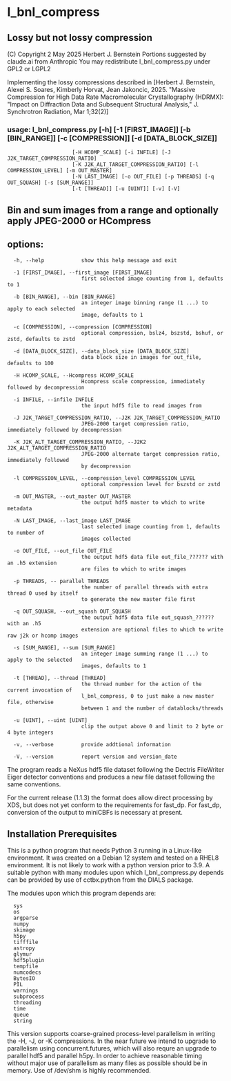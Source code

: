 # l_bnl_compress
## Lossy but not lossy compression

(C) Copyright 2 May 2025 Herbert J. Bernstein
Portions suggested by claude.ai from Anthropic
You may redistribute l_bnl_compress.py under GPL2 or LGPL2 

Implementing the lossy compressions described in [Herbert J. Bernstein, Alexei S. Soares, Kimberly Horvat,
Jean Jakoncic, 2025.  "Massive Compression for High Data Rate Macromolecular Crystallography (HDRMX): 
"Impact on Diffraction Data and Subsequent Structural Analysis," J. Synchrotron Radiation,
 Mar 1;32(2)]

### usage: l_bnl_compress.py [-h] [-1 [FIRST_IMAGE]] [-b [BIN_RANGE]] [-c [COMPRESSION]] [-d [DATA_BLOCK_SIZE]]
                         [-H HCOMP_SCALE] [-i INFILE] [-J J2K_TARGET_COMPRESSION_RATIO]
                         [-K J2K_ALT_TARGET_COMPRESSION_RATIO] [-l COMPRESSION_LEVEL] [-m OUT_MASTER]
                         [-N LAST_IMAGE] [-o OUT_FILE] [-p THREADS] [-q OUT_SQUASH] [-s [SUM_RANGE]]
                         [-t [THREAD]] [-u [UINT]] [-v] [-V]

## Bin and sum images from a range and optionally apply JPEG-2000 or HCompress

## options:
```
  -h, --help            show this help message and exit

  -1 [FIRST_IMAGE], --first_image [FIRST_IMAGE]
                        first selected image counting from 1, defaults to 1

  -b [BIN_RANGE], --bin [BIN_RANGE]
                        an integer image binning range (1 ...) to apply to each selected 
                        image, defaults to 1

  -c [COMPRESSION], --compression [COMPRESSION]
                        optional compression, bslz4, bszstd, bshuf, or zstd, defaults to zstd

  -d [DATA_BLOCK_SIZE], --data_block_size [DATA_BLOCK_SIZE]
                        data block size in images for out_file, defaults to 100

  -H HCOMP_SCALE, --Hcompress HCOMP_SCALE
                        Hcompress scale compression, immediately followed by decompression

  -i INFILE, --infile INFILE
                        the input hdf5 file to read images from

  -J J2K_TARGET_COMPRESSION_RATIO, --J2K J2K_TARGET_COMPRESSION_RATIO
                        JPEG-2000 target compression ratio, immediately followed by decompression

  -K J2K_ALT_TARGET_COMPRESSION_RATIO, --J2K2 J2K_ALT_TARGET_COMPRESSION_RATIO
                        JPEG-2000 alternate target compression ratio, immediately followed 
                        by decompression

  -l COMPRESSION_LEVEL, --compression_level COMPRESSION_LEVEL
                        optional compression level for bszstd or zstd

  -m OUT_MASTER, --out_master OUT_MASTER
                        the output hdf5 master to which to write metadata

  -N LAST_IMAGE, --last_image LAST_IMAGE
                        last selected image counting from 1, defaults to number of 
                        images collected

  -o OUT_FILE, --out_file OUT_FILE
                        the output hdf5 data file out_file_?????? with an .h5 extension 
                        are files to which to write images

  -p THREADS, -- parallel THREADS
                        the number of parallel threads with extra thread 0 used by itself 
                        to generate the new master file first

  -q OUT_SQUASH, --out_squash OUT_SQUASH
                        the output hdf5 data file out_squash_?????? with an .h5 
                        extension are optional files to which to write raw j2k or hcomp images

  -s [SUM_RANGE], --sum [SUM_RANGE]
                        an integer image summing range (1 ...) to apply to the selected 
                        images, defaults to 1

  -t [THREAD], --thread [THREAD]
                        the thread number for the action of the current invocation of 
                        l_bnl_compress, 0 to just make a new master file, otherwise 
                        between 1 and the number of datablocks/threads

  -u [UINT], --uint [UINT]
                        clip the output above 0 and limit to 2 byte or 4 byte integers

  -v, --verbose         provide addtional information

  -V, --version         report version and version_date

```
The program reads a NeXus hdf5 file dataset following the Dectris 
FileWriter Eiger detector conventions and produces a new file dataset 
following the same conventions.

For the current release (1.1.3) the format does allow direct processing by XDS,
but does not yet conform to the requirements for fast_dp.  For fast_dp, conversion
of the output to miniCBFs is necessary at present.

## Installation Prerequisites

This is a python program that needs Python 3 running in a Linux-like environment. 
It was created on a Debian 12 system and tested on a RHEL8 environment.  It is 
not likely to work with a python version prior to 3.9.  A suitable python with 
many modules upon which l_bnl_compress.py depends can be provided by use 
of cctbx.python from the DIALS package.

The modules upon which this program depends are:

      sys
      os
      argparse
      numpy
      skimage
      h5py
      tifffile
      astropy
      glymur
      hdf5plugin
      tempfile
      numcodecs
      BytesIO
      PIL
      warnings
      subprocess
      threading
      time
      queue
      string

This version supports coarse-grained process-level parallelism in writing
the -H, -J, or -K compressions.  In the near future
we intend to upgrade to parallelism using concurrent.futures, which
will also requre an upgrade to parallel hdf5 and parallel h5py.
In order to achieve reasonable timing without major use of parallelism
as many files as possible should be in memory.  Use of /dev/shm is
highly recommended.
